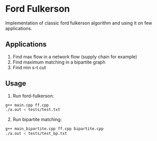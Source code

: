 # Ford Fulkerson
Implementation of classic ford fulkerson algorithm and using it on few applications.

## Applications
1. Find max flow in a network flow (supply chain for example)
2. Find maximum matching in a bipartite graph
3. Find min s-t cut 

## Usage
1. Run ford-fulkerson:

``` bash
g++ main.cpp ff.cpp
./a.out < tests/test.txt
```

2. Run bipartite matching:

``` bash
g++ main_bipartite.cpp ff.cpp bipartite.cpp
./a.out < tests/test_bp.txt
```